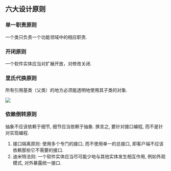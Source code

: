 ## 六大设计原则

### 单一职责原则

一个类只负责一个功能领域中的相应职责.

### 开闭原则

 一个软件实体应当对扩展开放，对修改关闭.

### 里氏代换原则

所有引用基类（父类）的地方必须能透明地使用其子类的对象.

![](https://ws3.sinaimg.cn/large/006tKfTcly1g0d5vjb1xyj31ui0bk3zv.jpg)



### 依赖倒转原则

抽象不应该依赖于细节, 细节应当依赖于抽象. 换言之, 要针对接口编程, 而不是针对实现编程.

1. 接口隔离原则: 使用多个专门的接口, 而不使用单一的总接口, 即客户端不应该依赖那些它不需要的接口.
2. 迪米特法则: 一个软件实体应当尽可能少地与其他实体发生相互作用, 例如外观模式, 对外暴露统一接口.